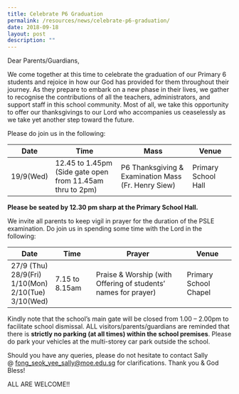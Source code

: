 ```yaml
---
title: Celebrate P6 Graduation
permalink: /resources/news/celebrate-p6-graduation/
date: 2018-09-18
layout: post
description: ""
---
```

Dear Parents/Guardians,

We come together at this time to celebrate the graduation of our Primary 6 students and rejoice in how our God has provided for them throughout their journey. As they prepare to embark on a new phase in their lives, we gather to recognise the contributions of all the teachers, administrators, and support staff in this school community. Most of all, we take this opportunity to offer our thanksgivings to our Lord who accompanies us ceaselessly as we take yet another step toward the future.

Please do join us in the following:

| Date 	| Time 	| Mass 	| Venue 	|
|---	|---	|---	|---	|
| 19/9(Wed) 	| 12.45 to 1.45pm<br>(Side gate open from 11.45am thru to 2pm) 	| P6 Thanksgiving & Examination Mass<br>(Fr. Henry Siew) 	| Primary School Hall 	|

**Please be seated by 12.30 pm sharp at the Primary School Hall.**

We invite all parents to keep vigil in prayer for the duration of the PSLE examination. Do join us in spending some time with the Lord in the following:

| Date 	| Time 	| Prayer 	| Venue 	|
|---	|---	|---	|---	|
| 27/9 (Thu)<br>28/9(Fri)<br>1/10(Mon)<br>2/10(Tue)<br>3/10(Wed) 	| 7.15 to 8.15am 	| Praise & Worship (with Offering of students’ names for prayer) 	| Primary School Chapel 	|

Kindly note that the school’s main gate will be closed from 1.00 – 2.00pm to facilitate school dismissal. ALL visitors/parents/guardians are reminded that there is **strictly no parking (at all times) within the school premises**. Please do park your vehicles at the multi-storey car park outside the school.

Should you have any queries, please do not hesitate to contact Sally @ [fong\_seok\_yee\_sally@moe.edu.sg](mailto:fong_seok_yee_sally@moe.edu.sg) for clarifications. Thank you & God Bless!

ALL ARE WELCOME!!